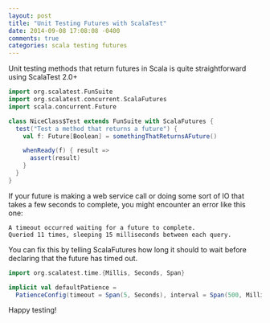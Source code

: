 ```yaml
---
layout: post
title: "Unit Testing Futures with ScalaTest"
date: 2014-09-08 17:08:08 -0400
comments: true
categories: scala testing futures
---
```


Unit testing methods that return futures in Scala is quite straightforward using ScalaTest 2.0+

```scala
import org.scalatest.FunSuite
import org.scalatest.concurrent.ScalaFutures
import scala.concurrent.Future

class NiceClass$Test extends FunSuite with ScalaFutures {
  test("Test a method that returns a future") {
    val f: Future[Boolean] = somethingThatReturnsAFuture()

    whenReady(f) { result =>
      assert(result)
    }
  }
}
```
  
If your future is making a web service call or doing some sort of IO that takes a few seconds to complete, you might encounter an error like this one:
  
```
A timeout occurred waiting for a future to complete. 
Queried 11 times, sleeping 15 milliseconds between each query.
```
  
You can fix this by telling ScalaFutures how long it should to wait before declaring that the future has timed out.
  
```scala
import org.scalatest.time.{Millis, Seconds, Span}

implicit val defaultPatience = 
  PatienceConfig(timeout = Span(5, Seconds), interval = Span(500, Millis))
```
  
Happy testing!